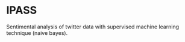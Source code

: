 # IPASS
Sentimental analysis of twitter data with supervised machine learning technique (naive bayes).
